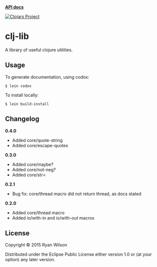 **[API docs](http://rwilson.github.io/clj-lib/)**

[![Clojars Project](http://clojars.org/rwilson/clj-lib/latest-version.svg)](http://clojars.org/rwilson/clj-lib)

# clj-lib

A library of useful clojure utilities.

## Usage

To generate documentation, using codox:
```
$ lein codox
```

To install locally:
```
$ lein build-install
```

## Changelog

**0.4.0**
* Added core/quote-string
* Added core/escape-quotes

**0.3.0**
* Added core/maybe?
* Added core/not-neg?
* Added core/str=

**0.2.1**
* Bug fix: core/thread macro did not return thread, as docs stated 

**0.2.0** 
* Added core/thread macro 
* Added io/with-in and io/with-out macros

## License

Copyright © 2015 Ryan Wilson

Distributed under the Eclipse Public License either version 1.0 or (at
your option) any later version.
